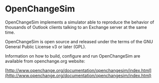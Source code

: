 # OpenChangeSim

OpenChangeSim implements a simulator able to reproduce the behavior of
thousands of Outlook clients talking to an Exchange server at the same
time.

OpenChangeSim is open source and released under the terms of the GNU
General Public License v3 or later (GPL).

Information on how to build, configure and run OpenChangeSim are
available from openchange.org website:

[http://www.openchange.org/documentation/openchangesim/index.html](http://www.openchange.org/documentation/openchangesim/index.html)
